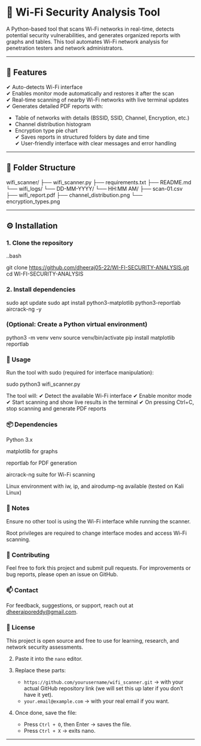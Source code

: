 # 📡 Wi-Fi Security Analysis Tool

A Python-based tool that scans Wi-Fi networks in real-time, detects potential security vulnerabilities, and generates organized reports with graphs and tables. This tool automates Wi-Fi network analysis for penetration testers and network administrators.

---

## 🔑 Features

✔ Auto-detects Wi-Fi interface  
✔ Enables monitor mode automatically and restores it after the scan  
✔ Real-time scanning of nearby Wi-Fi networks with live terminal updates  
✔ Generates detailed PDF reports with:  
   - Table of networks with details (BSSID, SSID, Channel, Encryption, etc.)  
   - Channel distribution histogram  
   - Encryption type pie chart  
✔ Saves reports in structured folders by date and time  
✔ User-friendly interface with clear messages and error handling  

---

## 📂 Folder Structure

wifi_scanner/
├── wifi_scanner.py
├── requirements.txt
├── README.md
└── wifi_logs/
└── DD-MM-YYYY/
└── HH:MM AM/
├── scan-01.csv
├── wifi_report.pdf
├── channel_distribution.png
└── encryption_types.png


---

## ⚙ Installation

### 1. Clone the repository
..bash

git clone https://github.com/dheeraj05-22/WI-FI-SECURITY-ANALYSIS.git
cd WI-FI-SECURITY-ANALYSIS

### 2. Install dependencies
sudo apt update
sudo apt install python3-matplotlib python3-reportlab aircrack-ng -y

### (Optional: Create a Python virtual environment)
python3 -m venv venv
source venv/bin/activate
pip install matplotlib reportlab

###  🚀 Usage

Run the tool with sudo (required for interface manipulation):

sudo python3 wifi_scanner.py


The tool will:
✔ Detect the available Wi-Fi interface
✔ Enable monitor mode
✔ Start scanning and show live results in the terminal
✔ On pressing Ctrl+C, stop scanning and generate PDF reports

### 📦 Dependencies

Python 3.x

matplotlib for graphs

reportlab for PDF generation

aircrack-ng suite for Wi-Fi scanning

Linux environment with iw, ip, and airodump-ng available (tested on Kali Linux)

### 📖 Notes

Ensure no other tool is using the Wi-Fi interface while running the scanner.

Root privileges are required to change interface modes and access Wi-Fi scanning.

### 🤝 Contributing

Feel free to fork this project and submit pull requests. For improvements or bug reports, please open an issue on GitHub.

### 📫 Contact

For feedback, suggestions, or support, reach out at dheerajporeddy@gmail.com.

### 📜 License

This project is open source and free to use for learning, research, and network security assessments.


2. Paste it into the `nano` editor.

3. Replace these parts:
   - `https://github.com/yourusername/wifi_scanner.git` → with your actual GitHub repository link (we will set this up later if you don’t have it yet).
   - `your.email@example.com` → with your real email if you want.

4. Once done, save the file:
   - Press `Ctrl + O`, then Enter → saves the file.
   - Press `Ctrl + X` → exits nano.

---
